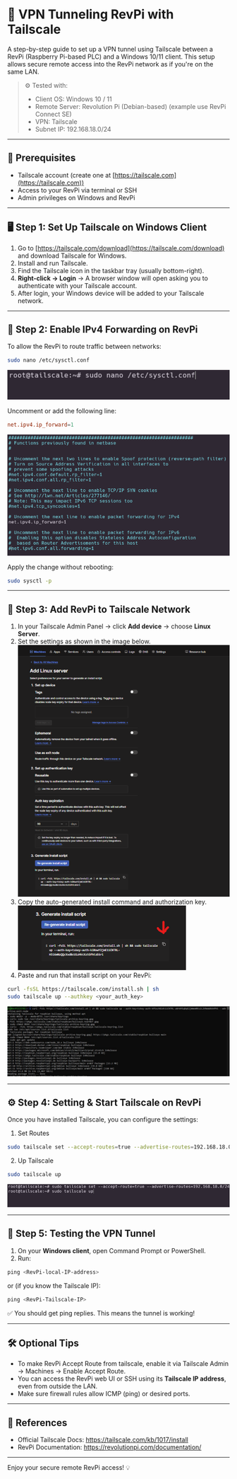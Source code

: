 # 🚀 VPN Tunneling RevPi with Tailscale

A step-by-step guide to set up a VPN tunnel using Tailscale between a RevPi (Raspberry Pi-based PLC) and a Windows 10/11 client. This setup allows secure remote access into the RevPi network as if you're on the same LAN.

> ⚙️ Tested with:
> - Client OS: Windows 10 / 11
> - Remote Server: Revolution Pi (Debian-based) (example use RevPi Connect SE)
> - VPN: Tailscale
> - Subnet IP: 192.168.18.0/24
---

## 🧠 Prerequisites

- Tailscale account (create one at [https://tailscale.com](https://tailscale.com))
- Access to your RevPi via terminal or SSH
- Admin privileges on Windows and RevPi

---

## 🖥️ Step 1: Set Up Tailscale on Windows Client

1. Go to [https://tailscale.com/download](https://tailscale.com/download) and download Tailscale for Windows.
2. Install and run Tailscale.
3. Find the Tailscale icon in the taskbar tray (usually bottom-right).
4. **Right-click → Login** → A browser window will open asking you to authenticate with your Tailscale account.
5. After login, your Windows device will be added to your Tailscale network.

---

## 📡 Step 2: Enable IPv4 Forwarding on RevPi

To allow the RevPi to route traffic between networks:

```bash
sudo nano /etc/sysctl.conf
```

<img src="./assets/tailscale_revpi/cmd_revpi_sysctl.png">

Uncomment or add the following line:

```conf
net.ipv4.ip_forward=1
```

<img src="./assets/tailscale_revpi/ip_forward.png"/>

Apply the change without rebooting:

```bash
sudo sysctl -p
```

---

## 🐧 Step 3: Add RevPi to Tailscale Network

1. In your Tailscale Admin Panel → click **Add device** → choose **Linux Server**.
2. Set the settings as shown in the image below.
    <img src="./assets/tailscale_revpi/new_linux_server.png">
3. Copy the auto-generated install command and authorization key.
    <img src="./assets/tailscale_revpi/copy_script.png">
4. Paste and run that install script on your RevPi:

```bash
curl -fsSL https://tailscale.com/install.sh | sh
sudo tailscale up --authkey <your_auth_key>
```
<img src="./assets/tailscale_revpi/cmd_install_tailscale.jpg"/>

---

## ⚙️ Step 4: Setting & Start Tailscale on RevPi

Once you have installed Tailscale, you can configure the settings:

1. Set Routes
```bash
sudo tailscale set --accept-routes=true --advertise-routes=192.168.18.0/24
```

2. Up Tailscale
```bash
sudo tailscale up
```

<img src="./assets/tailscale_revpi/cmd_tailscale-set_up.png"/>

---

## 🧪 Step 5: Testing the VPN Tunnel

1. On your **Windows client**, open Command Prompt or PowerShell.
2. Run:

```powershell
ping <RevPi-local-IP-address>
```

or (if you know the Tailscale IP):

```powershell
ping <RevPi-Tailscale-IP>
```

✅ You should get ping replies. This means the tunnel is working!

---

## 🛠️ Optional Tips

- To make RevPi Accept Route from tailscale, enable it via Tailscale Admin → Machines → Enable Accept Route.
- You can access the RevPi web UI or SSH using its **Tailscale IP address**, even from outside the LAN.
- Make sure firewall rules allow ICMP (ping) or desired ports.

---

## 🧾 References

- Official Tailscale Docs: https://tailscale.com/kb/1017/install
- RevPi Documentation: https://revolutionpi.com/documentation/

---

Enjoy your secure remote RevPi access! 💡

